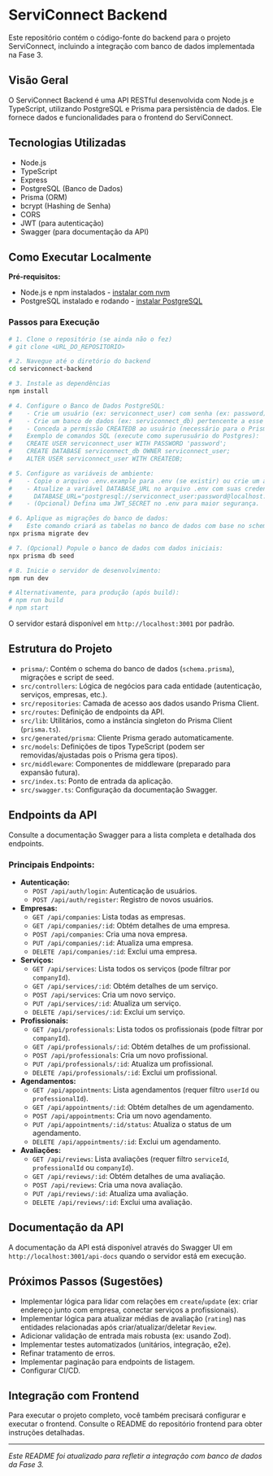 # ServiConnect Backend

Este repositório contém o código-fonte do backend para o projeto ServiConnect, incluindo a integração com banco de dados implementada na Fase 3.

## Visão Geral

O ServiConnect Backend é uma API RESTful desenvolvida com Node.js e TypeScript, utilizando PostgreSQL e Prisma para persistência de dados. Ele fornece dados e funcionalidades para o frontend do ServiConnect.

## Tecnologias Utilizadas

- Node.js
- TypeScript
- Express
- PostgreSQL (Banco de Dados)
- Prisma (ORM)
- bcrypt (Hashing de Senha)
- CORS
- JWT (para autenticação)
- Swagger (para documentação da API)

## Como Executar Localmente

**Pré-requisitos:**
- Node.js e npm instalados - [instalar com nvm](https://github.com/nvm-sh/nvm#installing-and-updating)
- PostgreSQL instalado e rodando - [instalar PostgreSQL](https://www.postgresql.org/download/)

### Passos para Execução

```sh
# 1. Clone o repositório (se ainda não o fez)
# git clone <URL_DO_REPOSITORIO>

# 2. Navegue até o diretório do backend
cd serviconnect-backend

# 3. Instale as dependências
npm install

# 4. Configure o Banco de Dados PostgreSQL:
#    - Crie um usuário (ex: serviconnect_user) com senha (ex: password)
#    - Crie um banco de dados (ex: serviconnect_db) pertencente a esse usuário
#    - Conceda a permissão CREATEDB ao usuário (necessário para o Prisma Migrate)
#    Exemplo de comandos SQL (execute como superusuário do Postgres):
#    CREATE USER serviconnect_user WITH PASSWORD 'password';
#    CREATE DATABASE serviconnect_db OWNER serviconnect_user;
#    ALTER USER serviconnect_user WITH CREATEDB;

# 5. Configure as variáveis de ambiente:
#    - Copie o arquivo .env.example para .env (se existir) ou crie um arquivo .env
#    - Atualize a variável DATABASE_URL no arquivo .env com suas credenciais do PostgreSQL:
#      DATABASE_URL="postgresql://serviconnect_user:password@localhost:5432/serviconnect_db?schema=public"
#    - (Opcional) Defina uma JWT_SECRET no .env para maior segurança.

# 6. Aplique as migrações do banco de dados:
#    Este comando criará as tabelas no banco de dados com base no schema Prisma.
npx prisma migrate dev

# 7. (Opcional) Popule o banco de dados com dados iniciais:
npx prisma db seed

# 8. Inicie o servidor de desenvolvimento:
npm run dev

# Alternativamente, para produção (após build):
# npm run build
# npm start
```

O servidor estará disponível em `http://localhost:3001` por padrão.

## Estrutura do Projeto

- `prisma/`: Contém o schema do banco de dados (`schema.prisma`), migrações e script de seed.
- `src/controllers`: Lógica de negócios para cada entidade (autenticação, serviços, empresas, etc.).
- `src/repositories`: Camada de acesso aos dados usando Prisma Client.
- `src/routes`: Definição de endpoints da API.
- `src/lib`: Utilitários, como a instância singleton do Prisma Client (`prisma.ts`).
- `src/generated/prisma`: Cliente Prisma gerado automaticamente.
- `src/models`: Definições de tipos TypeScript (podem ser removidas/ajustadas pois o Prisma gera tipos).
- `src/middleware`: Componentes de middleware (preparado para expansão futura).
- `src/index.ts`: Ponto de entrada da aplicação.
- `src/swagger.ts`: Configuração da documentação Swagger.

## Endpoints da API

Consulte a documentação Swagger para a lista completa e detalhada dos endpoints.

### Principais Endpoints:

- **Autenticação:**
  - `POST /api/auth/login`: Autenticação de usuários.
  - `POST /api/auth/register`: Registro de novos usuários.
- **Empresas:**
  - `GET /api/companies`: Lista todas as empresas.
  - `GET /api/companies/:id`: Obtém detalhes de uma empresa.
  - `POST /api/companies`: Cria uma nova empresa.
  - `PUT /api/companies/:id`: Atualiza uma empresa.
  - `DELETE /api/companies/:id`: Exclui uma empresa.
- **Serviços:**
  - `GET /api/services`: Lista todos os serviços (pode filtrar por `companyId`).
  - `GET /api/services/:id`: Obtém detalhes de um serviço.
  - `POST /api/services`: Cria um novo serviço.
  - `PUT /api/services/:id`: Atualiza um serviço.
  - `DELETE /api/services/:id`: Exclui um serviço.
- **Profissionais:**
  - `GET /api/professionals`: Lista todos os profissionais (pode filtrar por `companyId`).
  - `GET /api/professionals/:id`: Obtém detalhes de um profissional.
  - `POST /api/professionals`: Cria um novo profissional.
  - `PUT /api/professionals/:id`: Atualiza um profissional.
  - `DELETE /api/professionals/:id`: Exclui um profissional.
- **Agendamentos:**
  - `GET /api/appointments`: Lista agendamentos (requer filtro `userId` ou `professionalId`).
  - `GET /api/appointments/:id`: Obtém detalhes de um agendamento.
  - `POST /api/appointments`: Cria um novo agendamento.
  - `PUT /api/appointments/:id/status`: Atualiza o status de um agendamento.
  - `DELETE /api/appointments/:id`: Exclui um agendamento.
- **Avaliações:**
  - `GET /api/reviews`: Lista avaliações (requer filtro `serviceId`, `professionalId` ou `companyId`).
  - `GET /api/reviews/:id`: Obtém detalhes de uma avaliação.
  - `POST /api/reviews`: Cria uma nova avaliação.
  - `PUT /api/reviews/:id`: Atualiza uma avaliação.
  - `DELETE /api/reviews/:id`: Exclui uma avaliação.

## Documentação da API

A documentação da API está disponível através do Swagger UI em `http://localhost:3001/api-docs` quando o servidor está em execução.

## Próximos Passos (Sugestões)

- Implementar lógica para lidar com relações em `create`/`update` (ex: criar endereço junto com empresa, conectar serviços a profissionais).
- Implementar lógica para atualizar médias de avaliação (`rating`) nas entidades relacionadas após criar/atualizar/deletar `Review`.
- Adicionar validação de entrada mais robusta (ex: usando Zod).
- Implementar testes automatizados (unitários, integração, e2e).
- Refinar tratamento de erros.
- Implementar paginação para endpoints de listagem.
- Configurar CI/CD.

## Integração com Frontend

Para executar o projeto completo, você também precisará configurar e executar o frontend. Consulte o README do repositório frontend para obter instruções detalhadas.

---
*Este README foi atualizado para refletir a integração com banco de dados da Fase 3.*

